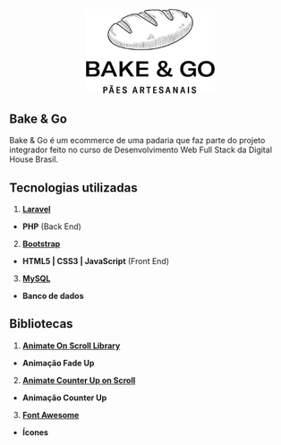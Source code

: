 <p align="center"><img src="/public/img/bakeandgo_logo_02_black.png" width="230"></p>

## Bake & Go

Bake & Go é um ecommerce de uma padaria que faz parte do projeto integrador feito no curso de Desenvolvimento Web Full Stack da Digital House Brasil.


## Tecnologias utilizadas

1. **[Laravel](https://laravel.com/)**
- **PHP** (Back End)
2. **[Bootstrap](https://getbootstrap.com/)**
- **HTML5 | CSS3 | JavaScript** (Front End)
3. **[MySQL](https://www.mysql.com/)**
- **Banco de dados**


## Bibliotecas

1. **[Animate On Scroll Library](http://michalsnik.github.io/aos/)**
- **Animação Fade Up**
2. **[Animate Counter Up on Scroll](https://github.com/ciromattia/jquery.counterup)**
- **Animação Counter Up**
3. **[Font Awesome](http://fontawesome.com/)**
- **Ícones**

